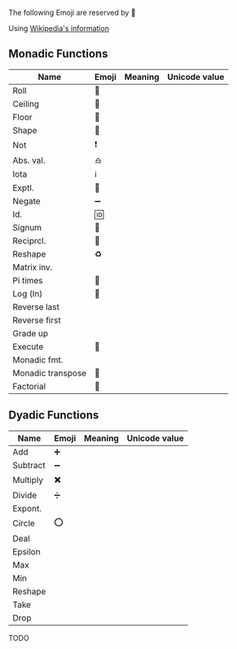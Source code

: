 The following Emoji are reserved by :apple:

Using [Wikipedia's information](https://en.wikipedia.org/wiki/APL_syntax_and_symbols)

## Monadic Functions

|Name     |Emoji    |Meaning                    |Unicode value|
|-------  |---------|---------------------------|-------------|
|Roll     |:game_die:|                           |             |
|Ceiling  |:arrow_up_small:|                           |             |
|Floor    |:arrow_down_small:|                           |             |
|Shape    |:diamond_shape_with_a_dot_inside:|                           |             |
|Not      |:heavy_exclamation_mark:|                           |             |
|Abs. val.|:libra:|                           |             |
|Iota     |:information_source:|                           |             |
|Exptl.   |:rabbit:|                           |             |
|Negate   |:heavy_minus_sign:|                           |             |
|Id.      |:id:|                           |             |
|Signum   |:put_litter_in_its_place:         |                           |             |
|Reciprcl.|:massage:         |                           |             |
|Reshape  |:recycle:         |                             |             |
|Matrix inv.|       |                             |             |
|Pi times |:cake:  |                             |             |
|Log (ln) |:deciduous_tree:|                             |             |
|Reverse last||                             |             |
|Reverse first||                             |             |
|Grade up |         |                             |             |
|Execute|:apple:    |                             |             |
|Monadic fmt.|      |                             |             |
|Monadic transpose|:twisted_rightwards_arrows:|                           |             |
|Factorial|:love_hotel:|   |                           |             |

## Dyadic Functions
|Name     |Emoji    |Meaning                    |Unicode value|
|-------  |---------|---------------------------|-------------|
|Add      | :heavy_plus_sign: |                 |             |
|Subtract | :heavy_minus_sign:|                 |             |
|Multiply | :heavy_multiplication_x: |          |             |
|Divide   | :heavy_division_sign:    |          |             |
|Expont.  |         |                           |             |
|Circle   | :o:     |                           |             |
|Deal     |         |                           |             |
|Epsilon  |         |                           |             |
|Max      |         |                           |             |
|Min      |         |                           |             |
|Reshape  |         |                           |             |
|Take     |         |                           |             |
|Drop     |         |                           |             |

TODO
